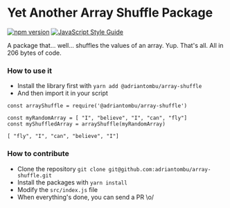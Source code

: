 Yet Another Array Shuffle Package
=================================

[![npm version](https://badge.fury.io/js/%40adriantombu%2Farray-shuffle.svg)](https://badge.fury.io/js/%40adriantombu%2Farray-shuffle) [![JavaScript Style Guide](https://img.shields.io/badge/code_style-standard-brightgreen.svg)](https://standardjs.com)

A package that... well... shuffles the values of an array. Yup. That's all. All in 206 bytes of code.

### How to use it

* Install the library first with `yarn add @adriantombu/array-shuffle`
* And then import it in your script

```
const arrayShuffle = require('@adriantombu/array-shuffle')

const myRandomArray = [ "I", "believe", "I", "can", "fly"]
const myShuffledArray = arrayShuffle(myRandomArray)

[ "fly", "I", "can", "believe", "I"]
```

### How to contribute

* Clone the repository `git clone git@github.com:adriantombu/array-shuffle.git`
* Install the packages with `yarn install`
* Modify the `src/index.js` file
* When everything's done, you can send a PR \o/
